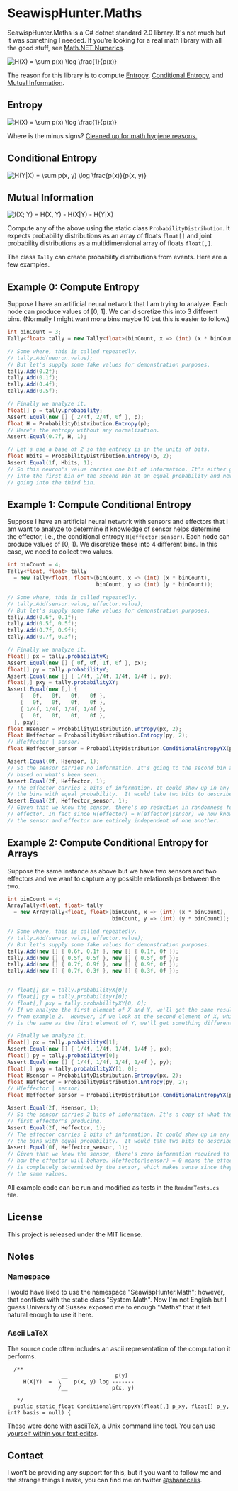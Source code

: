 SeawispHunter.Maths
===================

SeawispHunter.Maths is a C# dotnet standard 2.0 library. It's not much but it
was something I needed. If you're looking for a real math library with all the
good stuff, see [Math.NET Numerics](https://numerics.mathdotnet.com).

![H(X) = \sum p(x) \log \frac{1}{p(x)}](https://render.githubusercontent.com/render/math?math=H(X)%20%3D%20%5Csum%20p(x)%20%5Clog%20%5Cfrac%7B1%7D%7Bp(x)%7D)

The reason for this library is to compute
[Entropy](https://en.wikipedia.org/wiki/Entropy_(information_theory)),
[Conditional Entropy](https://en.wikipedia.org/wiki/Conditional_entropy), and
[Mutual Information](https://en.wikipedia.org/wiki/Mutual_information). 

Entropy
-------

![H(X) = \sum p(x) \log \frac{1}{p(x)}](https://render.githubusercontent.com/render/math?math=H(X)%20%3D%20%5Csum%20p(x)%20%5Clog%20%5Cfrac%7B1%7D%7Bp(x)%7D)

Where is the minus signs? [Cleaned up for math hygiene reasons.](https://twitter.com/shanecelis/status/1234058415007203328)

Conditional Entropy
-------------------

![H(Y|X) = \sum p(x, y) \log \frac{p(x)}{p(x, y)}](https://render.githubusercontent.com/render/math?math=H(Y%7CX)%20%3D%20%5Csum%20p(x%2C%20y)%20%5Clog%20%5Cfrac%7Bp(x)%7D%7Bp(x%2C%20y)%7D)

Mutual Information
------------------

![I(X; Y) = H(X, Y) - H(X|Y) - H(Y|X)](https://render.githubusercontent.com/render/math?math=I(X%3B%20Y)%20%3D%20H(X%2C%20Y)%20-%20H(X%7CY)%20-%20H(Y%7CX))

Compute any of the above using the static class `ProbabilityDistribution`. It
expects probability distributions as an array of floats `float[]` and joint
probability distributions as a multidimensional array of floats `float[,]`.

The class `Tally` can create probability distributions from events. Here are a
few examples.

Example 0: Compute Entropy
--------------------------

Suppose I have an artificial neural network that I am trying to analyze. Each
node can produce values of [0, 1]. We can discretize this into 3 different bins.
(Normally I might want more bins maybe 10 but this is easier to follow.)

```cs
int binCount = 3;
Tally<float> tally = new Tally<float>(binCount, x => (int) (x * binCount));

// Some where, this is called repeatedly.
// tally.Add(neuron.value);
// But let's supply some fake values for demonstration purposes.
tally.Add(0.2f);
tally.Add(0.1f);
tally.Add(0.4f);
tally.Add(0.5f);

// Finally we analyze it.
float[] p = tally.probability;
Assert.Equal(new [] { 2/4f, 2/4f, 0f }, p);
float H = ProbabilityDistribution.Entropy(p);
// Here's the entropy without any normalization.
Assert.Equal(0.7f, H, 1);

// Let's use a base of 2 so the entropy is in the units of bits.
float Hbits = ProbabilityDistribution.Entropy(p, 2);
Assert.Equal(1f, Hbits, 1);
// So this neuron's value carries one bit of information. It's either going
// into the first bin or the second bin at an equal probability and never
// going into the third bin.
```


Example 1: Compute Conditional Entropy
--------------------------------------

Suppose I have an artificial neural network with sensors and effectors that I am
want to analyze to determine if knowledge of sensor helps determine the
effector, i.e., the conditional entropy `H(effector|sensor)`. Each node can
produce values of [0, 1). We discretize these into 4 different bins. In this
case, we need to collect two values.

```cs
int binCount = 4;
Tally<float, float> tally
  = new Tally<float, float>(binCount, x => (int) (x * binCount),
                            binCount, y => (int) (y * binCount));

// Some where, this is called repeatedly.
// tally.Add(sensor.value, effector.value);
// But let's supply some fake values for demonstration purposes.
tally.Add(0.6f, 0.1f);
tally.Add(0.5f, 0.5f);
tally.Add(0.7f, 0.9f);
tally.Add(0.7f, 0.3f);

// Finally we analyze it.
float[] px = tally.probabilityX;
Assert.Equal(new [] { 0f, 0f, 1f, 0f }, px);
float[] py = tally.probabilityY;
Assert.Equal(new [] { 1/4f, 1/4f, 1/4f, 1/4f }, py);
float[,] pxy = tally.probabilityXY;
Assert.Equal(new [,] {
    {   0f,   0f,   0f,   0f },
    {   0f,   0f,   0f,   0f },
    { 1/4f, 1/4f, 1/4f, 1/4f },
    {   0f,   0f,   0f,   0f },
  }, pxy);
float Hsensor = ProbabilityDistribution.Entropy(px, 2);
float Heffector = ProbabilityDistribution.Entropy(py, 2);
// H(effector | sensor)
float Heffector_sensor = ProbabilityDistribution.ConditionalEntropyYX(pxy, px, 2);

Assert.Equal(0f, Hsensor, 1);
// So the sensor carries no information. It's going to the second bin always
// based on what's been seen.
Assert.Equal(2f, Heffector, 1);
// The effector carries 2 bits of information. It could show up in any of
// the bins with equal probability.  It would take two bits to describe which bin.
Assert.Equal(2f, Heffector_sensor, 1);
// Given that we know the sensor, there's no reduction in randomness for the
// effector. In fact since H(effector) = H(effector|sensor) we now know that
// the sensor and effector are entirely independent of one another.
```


Example 2: Compute Conditional Entropy for Arrays
-------------------------------------------------

Suppose the same instance as above but we have two sensors and two effectors and
we want to capture any possible relationships between the two.

```cs
int binCount = 4;
ArrayTally<float, float> tally
  = new ArrayTally<float, float>(binCount, x => (int) (x * binCount),
                                 binCount, y => (int) (y * binCount));

// Some where, this is called repeatedly.
// tally.Add(sensor.value, effector.value);
// But let's supply some fake values for demonstration purposes.
tally.Add(new [] { 0.6f, 0.1f }, new [] { 0.1f, 0f });
tally.Add(new [] { 0.5f, 0.5f }, new [] { 0.5f, 0f });
tally.Add(new [] { 0.7f, 0.9f }, new [] { 0.9f, 0f });
tally.Add(new [] { 0.7f, 0.3f }, new [] { 0.3f, 0f });


// float[] px = tally.probabilityX[0];
// float[] py = tally.probabilityY[0];
// float[,] pxy = tally.probabilityXY[0, 0];
// If we analyze the first element of X and Y, we'll get the same results
// from example 2.  However, if we look at the second element of X, which
// is the same as the first element of Y, we'll get something different.

// Finally we analyze it.
float[] px = tally.probabilityX[1];
Assert.Equal(new [] { 1/4f, 1/4f, 1/4f, 1/4f }, px);
float[] py = tally.probabilityY[0];
Assert.Equal(new [] { 1/4f, 1/4f, 1/4f, 1/4f }, py);
float[,] pxy = tally.probabilityXY[1, 0];
float Hsensor = ProbabilityDistribution.Entropy(px, 2);
float Heffector = ProbabilityDistribution.Entropy(py, 2);
// H(effector | sensor)
float Heffector_sensor = ProbabilityDistribution.ConditionalEntropyYX(pxy, px, 2);

Assert.Equal(2f, Hsensor, 1);
// So the sensor carries 2 bits of information. It's a copy of what the
// first effector's producing.
Assert.Equal(2f, Heffector, 1);
// The effector carries 2 bits of information. It could show up in any of
// the bins with equal probability.  It would take two bits to describe which bin.
Assert.Equal(0f, Heffector_sensor, 1);
// Given that we know the sensor, there's zero information required to know
// how the effector will behave. H(effector|sensor) = 0 means the effector
// is completely determined by the sensor, which makes sense since they're
// the same values.
```

All example code can be run and modified as tests in the `ReadmeTests.cs` file.

License
-------

This project is released under the MIT license.


Notes
-----

### Namespace

I would have liked to use the namespace "SeawispHunter.Math"; however, that
conflicts with the static class "System.Math". Now I'm not English but I guess
University of Sussex exposed me to enough "Maths" that it felt natural enough to
use it here.

### Ascii LaTeX

The source code often includes an ascii representation of the computation it performs.

```
  /**
                 __               p(y)
     H(X|Y)  =  \    p(x, y) log -------
                /__              p(x, y)

   */
  public static float ConditionalEntropyXY(float[,] p_xy, float[] p_y, int? basis = null) {
```

These were done with [asciiTeX](http://asciitex.sourceforge.net), a Unix command
line tool. You can [use yourself within your text
editor](https://twitter.com/shanecelis/status/1235056471332675584).

Contact
-------

I won't be providing any support for this, but if you want to follow me and the
strange things I make, you can find me on twitter
[@shanecelis](https://twitter.com/shanecelis).
